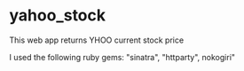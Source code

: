 # yahoo_stock
This web app returns YHOO current stock price

I used the following ruby gems: 
"sinatra", "httparty", nokogiri"
